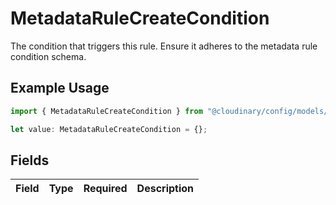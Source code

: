 # MetadataRuleCreateCondition

The condition that triggers this rule. Ensure it adheres to the metadata rule condition schema.

## Example Usage

```typescript
import { MetadataRuleCreateCondition } from "@cloudinary/config/models/components";

let value: MetadataRuleCreateCondition = {};
```

## Fields

| Field       | Type        | Required    | Description |
| ----------- | ----------- | ----------- | ----------- |